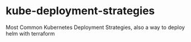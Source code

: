 # kube-deployment-strategies
Most Common Kubernetes Deployment Strategies, also a way to deploy helm with terraform

